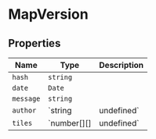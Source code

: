 # MapVersion

## Properties

| Name | Type | Description |
|------|------|-------------|
| `hash` | `string` |  |
| `date` | `Date` |  |
| `message` | `string` |  |
| `author` | `string | undefined` |  |
| `tiles` | `number[][] | undefined` |  |

